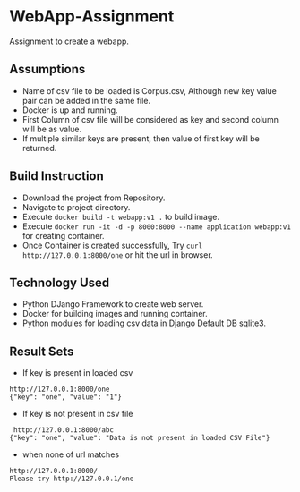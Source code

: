 # WebApp-Assignment
Assignment to create a webapp.

## Assumptions

* Name of csv file to be loaded is Corpus.csv, Although new key value pair can be added in the same file.
* Docker is up and running.
* First Column of csv file will be considered as key and second column will be as value.
* If multiple similar keys are present, then value of first key will be returned.

## Build Instruction

* Download the project from Repository.
* Navigate to project directory.
* Execute `docker build -t webapp:v1 .` to build image.
* Execute `docker run -it -d -p 8000:8000 --name application webapp:v1` for creating container.
* Once Container is created successfully, Try `curl http://127.0.0.1:8000/one` or hit the url in browser.

## Technology Used
* Python DJango Framework to create web server.
* Docker for building images and running container.
* Python modules for loading csv data in Django Default DB sqlite3.

## Result Sets
* If key is present in loaded csv
```
http://127.0.0.1:8000/one
{"key": "one", "value": "1"}
```
* If key is not present in csv file
```
 http://127.0.0.1:8000/abc
{"key": "one", "value": "Data is not present in loaded CSV File"}
```
* when none of url matches
```
http://127.0.0.1:8000/
Please try http://127.0.0.1/one
```
